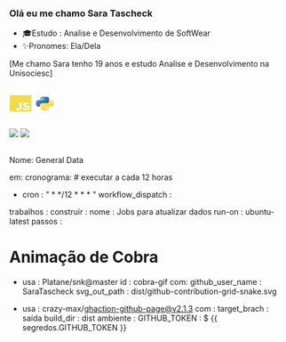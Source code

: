  ### Olá eu me chamo Sara Tascheck

- 🎓Estudo : Analise e Desenvolvimento de SoftWear
- ✨Pronomes: Ela/Dela

[Me chamo Sara tenho 19 anos e estudo Analise e Desenvolvimento na Unisociesc]

<div style="display: inline_block"><br>
 <img align="center" alt="Rafa-Js" height="30" width="40" src="https://raw.githubusercontent.com/devicons/devicon/master/icons/javascript/javascript-plain.svg">
 <img align="center" alt="Rafa-Python" height="30" width="40" src="https://raw.githubusercontent.com/devicons/devicon/master/icons/python/python-original.svg">
</div>

 ##

<div>
 <a href="https://www.instagram.com/sara_tascheck/" target="_blank"><img src="https://img.shields.io/badge/-Instagram-%23E4405F?style=for-the-badge&logo=instagram&logoColor=white" target="_blank"></a>
 <a href="https://www.linkedin.com/in/sara-tascheck-708aa722a/" target="_blank"><img src="https://img.shields.io/badge/-LinkedIn-%230077B5?style=for-the-badge&logo=linkedin&logoColor=white" target="_blank"></a> 
</div>

##

Nome: General Data 

em: 
 cronograma: # executar a cada 12 horas
   - cron : " * */12 * * * "
 workflow_dispatch :

trabalhos : 
 construir : 
  nome : Jobs para atualizar dados
  run-on : ubuntu-latest
  passos : 
   # Animação de Cobra
   - usa : Platane/snk@master
    id : cobra-gif
    com:
      github_user_name : SaraTascheck
      svg_out_path : dist/github-contribution-grid-snake.svg

   - usa : crazy-max/ghaction-github-page@v2.1.3
     com :
      target_brach : saída
      build_dir : dist
     ambiente :
      GITHUB_TOKEN : $ {{ segredos.GITHUB_TOKEN }}











       


